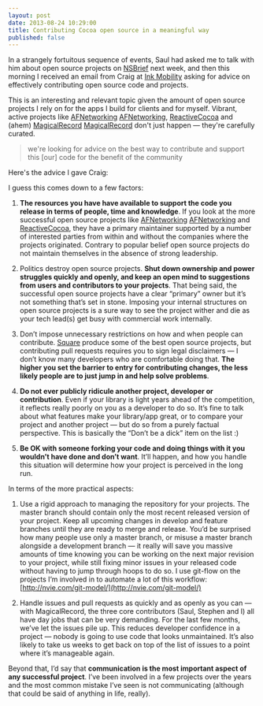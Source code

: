 ```yaml
---
layout: post
date: 2013-08-24 10:29:00
title: Contributing Cocoa open source in a meaningful way
published: false
---
```


In a strangely fortuitous sequence of events, Saul had asked me to talk with him about open source projects on [NSBrief](http://nsbrief.com) next week, and then this morning I received an email from Craig at [Ink Mobility](http://inkmobility.com) asking for advice on effectively contributing open source code and projects.

This is an interesting and relevant topic given the amount of open source projects I rely on for the apps I build for clients and for myself. Vibrant, active projects like [AFNetworking] [AFNetworking], [ReactiveCocoa][ReactiveCocoa] and (ahem) [MagicalRecord] [MagicalRecord] don't just happen — they're carefully curated.

> we're looking for advice on the best way to contribute and support this [our] code for the benefit of the community

Here's the advice I gave Craig:

I guess this comes down to a few factors:

1. **The resources you have have available to support the code you release in terms of people, time and knowledge**. If you look at the more successful open source projects like [AFNetworking] [AFNetworking] and [ReactiveCocoa][ReactiveCocoa], they have a primary maintainer supported by a number of interested parties from within and without the companies where the projects originated. Contrary to popular belief open source projects do not maintain themselves in the absence of strong leadership.

2. Politics destroy open source projects. **Shut down ownership and power struggles quickly and openly, and keep an open mind to suggestions from users and contributors to your projects**. That being said, the successful open source projects have a clear “primary” owner but it’s not something that’s set in stone. Imposing your internal structures on open source projects is a sure way to see the project wither and die as your tech lead(s) get busy with commercial work internally.

3. Don’t impose unnecessary restrictions on how and when people can contribute. [Square][Square] produce some of the best open source projects, but contributing pull requests requires you to sign legal disclaimers — I don’t know many developers who are comfortable doing that. **The higher you set the barrier to entry for contributing changes, the less likely people are to just jump in and help solve problems**.

4. **Do not ever publicly ridicule another project, developer or contribution**. Even if your library is light years ahead of the competition, it reflects really poorly on you as a developer to do so. It’s fine to talk about what features make your library/app great, or to compare your project and another project — but do so from a purely factual perspective. This is basically the “Don’t be a dick” item on the list :)

5. **Be OK with someone forking your code and doing things with it you wouldn’t have done and don’t want**. It’ll happen, and how you handle this situation will determine how your project is perceived in the long run.


In terms of the more practical aspects:

1. Use a rigid approach to managing the repository for your projects. The master branch should contain only the most recent released version of your project. Keep all upcoming changes in develop and feature branches until they are ready to merge and release. You’d be surprised how many people use only a master branch, or misuse a master branch alongside a development branch — it really will save you massive amounts of time knowing you can be working on the next major revision to your project, while still fixing minor issues in your released code without having to jump through hoops to do so. I use git-flow on the projects I’m involved in to automate a lot of this workflow: [http://nvie.com/git-model/](http://nvie.com/git-model/)

2. Handle issues and pull requests as quickly and as openly as you can — with MagicalRecord, the three core contributors (Saul, Stephen and I) all have day jobs that can be very demanding. For the last few months, we’ve let the issues pile up. This reduces developer confidence in a project — nobody is going to use code that looks unmaintained. It’s also likely to take us weeks to get back on top of the list of issues to a point where it’s manageable again.

Beyond that, I’d say that **communication is the most important aspect of any successful project**. I’ve been involved in a few projects over the years and the most common mistake I’ve seen is not communicating (although that could be said of anything in life, really).


 [AFNetworking]: http://afnetworking.com
 [ReactiveCocoa]: https://github.com/reactivecocoa/reactivecocoa
 [MagicalRecord]: https://github.com/magicalpanda/MagicalRecord
 [Square]: http://github.com/square/
